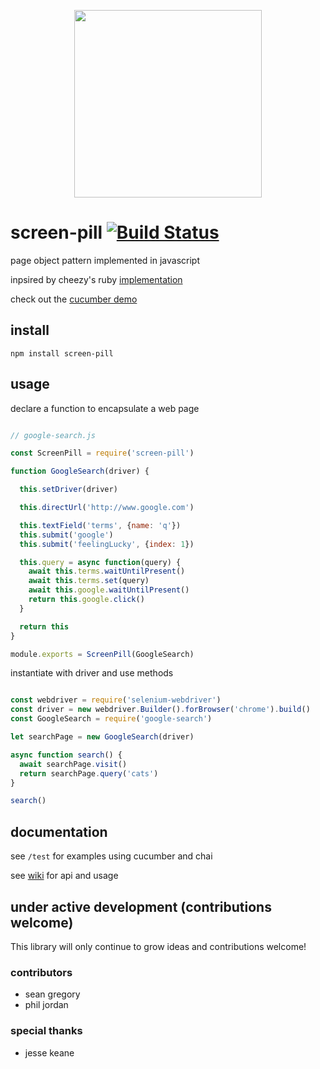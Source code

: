 
<p align="center">
 <a href="https://github.com/skinnyjames/screen-pill">
   <img align="center" src="https://i.imgur.com/cMv6ase.png" width="300">
  </a>
</p>

# screen-pill [![Build Status](https://travis-ci.org/skinnyjames/screen-pill.svg?branch=master)](https://travis-ci.org/skinnyjames/screen-pill)


page object pattern implemented in javascript

inpsired by cheezy's ruby [implementation](https://github.com/cheezy/page-object)

check out the [cucumber demo](https://github.com/skinnyjames/cucumber-js)

## install

`npm install screen-pill`

## usage

declare a function to encapsulate a web page

```javascript

// google-search.js

const ScreenPill = require('screen-pill')

function GoogleSearch(driver) {

  this.setDriver(driver)

  this.directUrl('http://www.google.com')

  this.textField('terms', {name: 'q'})
  this.submit('google')
  this.submit('feelingLucky', {index: 1})

  this.query = async function(query) {
    await this.terms.waitUntilPresent()
    await this.terms.set(query)
    await this.google.waitUntilPresent()
    return this.google.click()
  }

  return this
}

module.exports = ScreenPill(GoogleSearch)

```
instantiate with driver and use methods

```javascript

const webdriver = require('selenium-webdriver')
const driver = new webdriver.Builder().forBrowser('chrome').build()
const GoogleSearch = require('google-search')

let searchPage = new GoogleSearch(driver)

async function search() {
  await searchPage.visit()
  return searchPage.query('cats')
}

search()

```

## documentation

see `/test` for examples using cucumber and chai

see [wiki](https://github.com/skinnyjames/screen-pill/wiki/Screen-Pill) for api and usage


## under active development (contributions welcome)

This library will only continue to grow
ideas and contributions welcome!

### contributors

* sean gregory
* phil jordan

### special thanks

* jesse keane



